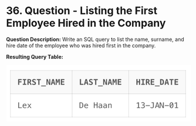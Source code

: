 # 36. Question - Listing the First Employee Hired in the Company

**Question Description:**
Write an SQL query to list the name, surname, and hire date of the employee who was hired first in the company.

**Resulting Query Table:**

![alt text](/Sql-ScreenShots/ScreenShot_36.png)
